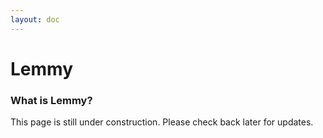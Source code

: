 ```yaml
---
layout: doc
---
```


# Lemmy

### What is Lemmy?

This page is still under construction. Please check back later for updates.

